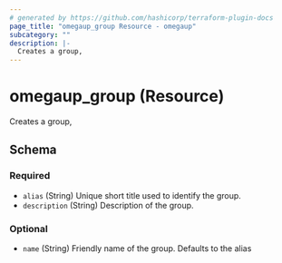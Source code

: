 ```yaml
---
# generated by https://github.com/hashicorp/terraform-plugin-docs
page_title: "omegaup_group Resource - omegaup"
subcategory: ""
description: |-
  Creates a group,
---
```


# omegaup_group (Resource)

Creates a group,



<!-- schema generated by tfplugindocs -->
## Schema

### Required

- `alias` (String) Unique short title used to identify the group.
- `description` (String) Description of the group.

### Optional

- `name` (String) Friendly name of the group. Defaults to the alias
